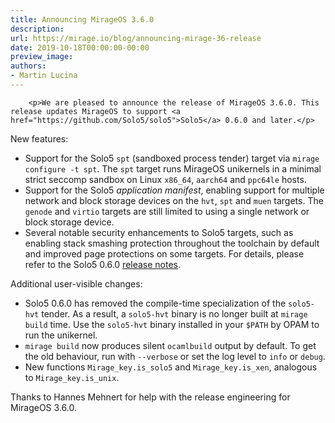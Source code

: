 ```yaml
---
title: Announcing MirageOS 3.6.0
description:
url: https://mirage.io/blog/announcing-mirage-36-release
date: 2019-10-18T00:00:00-00:00
preview_image:
authors:
- Martin Lucina
---
```



        <p>We are pleased to announce the release of MirageOS 3.6.0. This release updates MirageOS to support <a href="https://github.com/Solo5/solo5">Solo5</a> 0.6.0 and later.</p>
<p>New features:</p>
<ul>
<li>Support for the Solo5 <code>spt</code> (sandboxed process tender) target via <code>mirage configure -t spt</code>. The <code>spt</code> target runs MirageOS unikernels in a minimal strict seccomp sandbox on Linux <code>x86_64</code>, <code>aarch64</code> and <code>ppc64le</code> hosts.
</li>
<li>Support for the Solo5 <em>application manifest</em>, enabling support for multiple network and block storage devices on the <code>hvt</code>, <code>spt</code> and <code>muen</code> targets. The <code>genode</code> and <code>virtio</code> targets are still limited to using a single network or block storage device.
</li>
<li>Several notable security enhancements to Solo5 targets, such as enabling stack smashing protection throughout the toolchain by default and improved page protections on some targets.  For details, please refer to the Solo5 0.6.0 <a href="https://github.com/Solo5/solo5/releases/tag/v0.6.0">release notes</a>.
</li>
</ul>
<p>Additional user-visible changes:</p>
<ul>
<li>Solo5 0.6.0 has removed the compile-time specialization of the <code>solo5-hvt</code> tender. As a result, a <code>solo5-hvt</code> binary is no longer built at <code>mirage build</code> time. Use the <code>solo5-hvt</code> binary installed in your <code>$PATH</code> by OPAM to run the unikernel.
</li>
<li><code>mirage build</code> now produces silent <code>ocamlbuild</code> output by default. To get the old behaviour, run with <code>--verbose</code> or set the log level to <code>info</code> or <code>debug</code>.
</li>
<li>New functions <code>Mirage_key.is_solo5</code> and <code>Mirage_key.is_xen</code>, analogous to <code>Mirage_key.is_unix</code>.
</li>
</ul>
<p>Thanks to Hannes Mehnert for help with the release engineering for MirageOS 3.6.0.</p>

      
